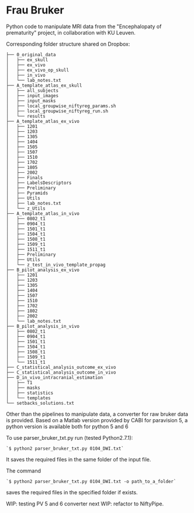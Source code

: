 # Frau Bruker

Python code to manipulate MRI data from the "Encephalopaty of prematurity" project, in collaboration with KU Leuven.

Corresponding folder structure shared on Dropbox:
```
├── 0_original_data
│   ├── ex_skull
│   ├── ex_vivo
│   ├── ex_vivo_op_skull
│   ├── in_vivo
│   └── lab_notes.txt
├── A_template_atlas_ex_skull
│   ├── all_subjects
│   ├── input_images
│   ├── input_masks
│   ├── local_groupwise_niftyreg_params.sh
│   ├── local_groupwise_niftyreg_run.sh
│   └── results
├── A_template_atlas_ex_vivo
│   ├── 1201
│   ├── 1203
│   ├── 1305
│   ├── 1404
│   ├── 1505
│   ├── 1507
│   ├── 1510
│   ├── 1702
│   ├── 1805
│   ├── 2002
│   ├── Finals
│   ├── LabelsDescriptors
│   ├── Preliminary
│   ├── Pyramids
│   ├── Utils
│   ├── lab_notes.txt
│   └── z_Utils
├── A_template_atlas_in_vivo
│   ├── 0802_t1
│   ├── 0904_t1
│   ├── 1501_t1
│   ├── 1504_t1
│   ├── 1508_t1
│   ├── 1509_t1
│   ├── 1511_t1
│   ├── Preliminary
│   ├── Utils
│   └── z_test_in_vivo_template_propag
├── B_pilot_analysis_ex_vivo
│   ├── 1201
│   ├── 1203
│   ├── 1305
│   ├── 1404
│   ├── 1507
│   ├── 1510
│   ├── 1702
│   ├── 1802
│   ├── 2002
│   └── lab_notes.txt
├── B_pilot_analysis_in_vivo
│   ├── 0802_t1
│   ├── 0904_t1
│   ├── 1501_t1
│   ├── 1504_t1
│   ├── 1508_t1
│   ├── 1509_t1
│   └── 1511_t1
├── C_statistical_analysis_outcome_ex_vivo
├── C_statistical_analysis_outcome_in_vivo
├── D_in_vivo_intracranial_estimation
│   ├── T1
│   ├── masks
│   ├── statistics
│   └── templates
└── setbacks_solutions.txt
```


Other than the pipelines to manipulate data, a converter for raw bruker data is provided.
Based on a Matlab version provided by CABI for paravision 5, a python version is available both for python 5 and 6

To use parser_bruker_txt.py run (tested Python2.7.1):

    `$ python2 parser_bruker_txt.py 0104_DWI.txt` 

It saves the required files in the same folder of the input file.

The command

    `$ python2 parser_bruker_txt.py 0104_DWI.txt -o path_to_a_folder`

saves the required files in the specified folder if exists. 

WIP: testing PV 5 and 6 converter
next WIP: refactor to NiftyPipe.
